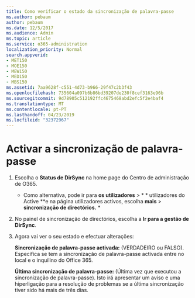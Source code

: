 ```yaml
---
title: Como verificar o estado da sincronização de palavra-passe
ms.author: pebaum
author: pebaum
ms.date: 12/5/2017
ms.audience: Admin
ms.topic: article
ms.service: o365-administration
localization_priority: Normal
search.appverid:
- MET150
- MOE150
- MEW150
- MED150
- MBS150
ms.assetid: 7aa9628f-c551-4d73-b966-29f47c2b3f43
ms.openlocfilehash: 735604a097b6b86bd39207de230f8cef3163e96b
ms.sourcegitcommit: 9d78905c512192ffc4675468abd2efc5f2e4baf4
ms.translationtype: MT
ms.contentlocale: pt-PT
ms.lasthandoff: 04/23/2019
ms.locfileid: "32372967"
---
```

# <a name="enable-password-sync"></a>Activar a sincronização de palavra-passe

1.  Escolha o **Status de DirSync** na home page do Centro de administração de O365. 
    
     * Como alternativa, pode ir para **os utilizadores** \> * * utilizadores do Active **e na página utilizadores activos, escolha **mais** \> **sincronização de directórios.** * 
    
2. No painel de sincronização de directórios, escolha a **Ir para a gestão de DirSync**. 
    
3. Agora vai ver o seu estado e efectuar alterações:
    
    **Sincronização de palavra-passe activada:** (VERDADEIRO ou FALSO). Especifica se tem a sincronização de palavra-passe activada entre no local e o inquilino do Office 365. 
    
    **Última sincronização de palavra-passe:** (Última vez que executou a sincronização de palavra-passe). Isto irá apresentar um aviso e uma hiperligação para a resolução de problemas se a última sincronização tiver sido há mais de três dias. 
    

